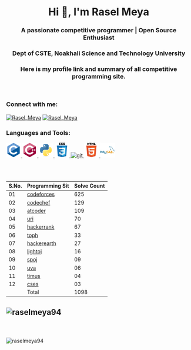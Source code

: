 
<h1 align="center">Hi 👋, I'm Rasel Meya</h1>
<h3 align="center">A passionate competitive programmer | Open Source Enthusiast</h3>
<h3 align="center" >Dept of CSTE, Noakhali Science and Technology University</h3>
<h3 align="center" > Here is my profile link and summary of all competitive programming site.</h3>
<br>
<h3 align="left">Connect with me:</h3>
<p align="left">
<a href="https://www.codechef.com/users/rasel_mia" target="blank"><img align="center" src="https://cdn.jsdelivr.net/npm/simple-icons@3.1.0/icons/codechef.svg" alt="Rasel_Meya" height="30" width="40" /></a>
<a href="https://codeforces.com/profile/RASEL_MEYA" target="blank"><img align="center" src="https://cdn.jsdelivr.net/npm/simple-icons@3.0.1/icons/codeforces.svg" alt="Rasel_Meya" height="30" width="40" /></a>
</p>

<h3 align="left">Languages and Tools:</h3>
<p align="left"> <a href="https://www.cprogramming.com/" target="_blank"> <img src="https://raw.githubusercontent.com/devicons/devicon/master/icons/c/c-original.svg" alt="c" width="40" height="40"/> </a> <a href="https://www.w3schools.com/cpp/" target="_blank"> <img src="https://raw.githubusercontent.com/devicons/devicon/master/icons/cplusplus/cplusplus-original.svg" alt="cplusplus" width="40" height="40"/> </a>
  <a href="https://www.w3schools.com/python/" target="_blank"> <img src="https://raw.githubusercontent.com/devicons/devicon/master/icons/python/python-original.svg" alt="python" width="40" height="40"/> </a><a href="https://www.w3schools.com/css/" target="_blank"> <img src="https://raw.githubusercontent.com/devicons/devicon/master/icons/css3/css3-original-wordmark.svg" alt="css3" width="40" height="40"/> </a> <a href="https://git-scm.com/" target="_blank"> <img src="https://www.vectorlogo.zone/logos/git-scm/git-scm-icon.svg" alt="git" width="40" height="40"/> </a> <a href="https://www.w3.org/html/" target="_blank"> <img src="https://raw.githubusercontent.com/devicons/devicon/master/icons/html5/html5-original-wordmark.svg" alt="html5" width="40" height="40"/> </a> <a href="https://www.mysql.com/" target="_blank"> <img src="https://raw.githubusercontent.com/devicons/devicon/master/icons/mysql/mysql-original-wordmark.svg" alt="mysql" width="40" height="40"/> </a> </p>

<br>
<br>

| S.No. | Programming Sit | Solve Count |
| ---   | ---          | ---  |
|01   | [codeforces](https://codeforces.com/profile/RASEL_MEYA)| 625|
|02   | [codechef](https://www.codechef.com/users/rasel_mia)| 129|
|03   | [atcoder](https://atcoder.jp/users/RASEL)| 109|
|04   | [uri](https://www.urionlinejudge.com.br/judge/en/profile/221878) | 70|
|05   | [hackerrank](https://www.hackerrank.com/CODE_ERROR)| 67|
|06   | [toph](https://toph.co/u/RH.RASEL)| 33|
|07   | [hackerearth](https://www.hackerearth.com/@raselmeya)| 27| 
|08   | [lightoj](https://lightoj.com/user/rhrasel94)| 16| 
|09   | [spoj](https://www.spoj.com/users/rh_rasel/)| 09|
|10   | [uva](https://uhunt.onlinejudge.org/id/996321)| 06| 
|11   |[timus](https://acm.timus.ru/author.aspx?id=295201)|04|
|12   | [cses](https://cses.fi/user/35833)| 03|
||Total  |1098||

<h2><img align="left" src="https://github-readme-stats.vercel.app/api?username=raselmeya94&show_icons=true&&theme=radical" alt="raselmeya94" /></h2>
<br>
<br>
<br>
<br>
<p><img align="left" src="https://github-readme-stats.vercel.app/api/top-langs?username=raselmeya94&show_icons=true&locale=en&layout=compact" alt="raselmeya94" /></p><br>

